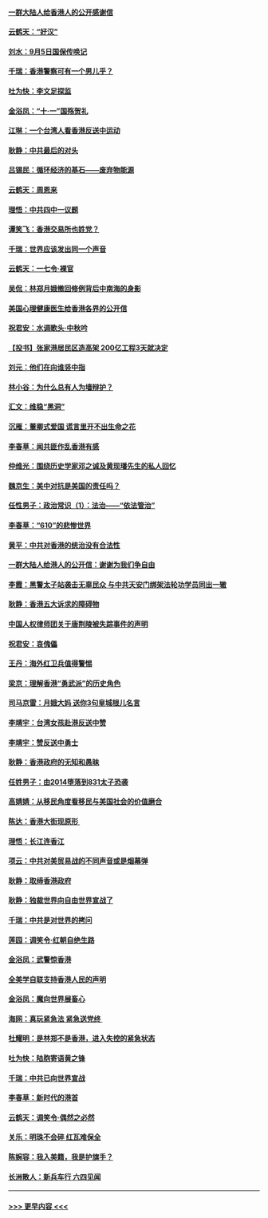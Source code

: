 #### [一群大陆人给香港人的公开感谢信](../pages/nsc993/n11514797.md?t=09121300) 
#### [云鹤天：“好汉”](../pages/nsc993/n11513536.md?t=09121300) 
#### [刘水：9月5日国保传唤记](../pages/nsc993/n11513460.md?t=09121300) 
#### [千瑞：香港警察可有一个男儿乎？](../pages/nsc993/n11513109.md?t=09121300) 
#### [吐为快：李文足探监](../pages/nsc993/n11509622.md?t=09121300) 
#### [金浴凤：“十‧一”国殇贺礼](../pages/nsc993/n11509593.md?t=09121300) 
#### [江琳：一个台湾人看香港反送中运动](../pages/nsc993/n11509211.md?t=09121300) 
#### [耿静：中共最后的对头](../pages/nsc993/n11508308.md?t=09121300) 
#### [吕锡民：循环经济的基石——废弃物能源](../pages/nsc993/n11508212.md?t=09121300) 
#### [云鹤天：周恩来](../pages/nsc993/n11508055.md?t=09121300) 
#### [理悟：中共四中一议题](../pages/nsc993/n11507782.md?t=09121300) 
#### [谭笑飞：香港交易所也姓党？](../pages/nsc993/n11507753.md?t=09121300) 
#### [千瑞：世界应该发出同一个声音](../pages/nsc993/n11507290.md?t=09121300) 
#### [云鹤天：一七令‧裸官](../pages/nsc993/n11507177.md?t=09121300) 
#### [吴侃：林郑月娥撤回修例背后中南海的身影](../pages/nsc993/n11506876.md?t=09121300) 
#### [美国心理健康医生给香港各界的公开信](../pages/nsc993/n11506809.md?t=09121300) 
#### [祝君安：水调歌头‧中秋吟](../pages/nsc993/n11506758.md?t=09121300) 
#### [【投书】张家港居民区造高架 200亿工程3天就决定](../pages/nsc993/n11506682.md?t=09121300) 
#### [刘元：他们在向谁竖中指](../pages/nsc993/n11505384.md?t=09121300) 
#### [林小谷：为什么总有人为墙辩护？](../pages/nsc993/n11505226.md?t=09121300) 
#### [汇文：维稳“黑洞”](../pages/nsc993/n11504347.md?t=09121300) 
#### [沉雁：董卿式爱国 谎言里开不出生命之花](../pages/nsc993/n11503215.md?t=09121300) 
#### [李春草：闻共匪作乱香港有感](../pages/nsc993/n11503072.md?t=09121300) 
#### [仲维光：围绕历史学家邓之诚及黄现璠先生的私人回忆](../pages/nsc993/n11501330.md?t=09121300) 
#### [魏京生：美中对抗是美国的责任吗？](../pages/nsc993/n11500723.md?t=09121300) 
#### [任性男子：政治常识（1）：法治——“依法管治”](../pages/nsc993/n11500791.md?t=09121300) 
#### [李春草：“610”的悲惨世界](../pages/nsc993/n11501141.md?t=09121300) 
#### [黄平：中共对香港的统治没有合法性](../pages/nsc993/n11499473.md?t=09121300) 
#### [一群大陆人给港人的公开信：谢谢为我们争自由](../pages/nsc993/n11500402.md?t=09121300) 
#### [李霞：黑警太子站袭击无辜民众 与中共天安门绑架法轮功学员同出一辙](../pages/nsc993/n11499805.md?t=09121300) 
#### [耿静：香港五大诉求的障碍物](../pages/nsc993/n11497578.md?t=09121300) 
#### [中国人权律师团关于唐荆陵被失踪事件的声明](../pages/nsc993/n11500014.md?t=09121300) 
#### [祝君安：哀傀儡](../pages/nsc993/n11499776.md?t=09121300) 
#### [王丹：海外红卫兵值得警惕](../pages/nsc993/n11498138.md?t=09121300) 
#### [梁京：理解香港“勇武派”的历史角色](../pages/nsc993/n11498006.md?t=09121300) 
#### [司马京雷：月娥大妈  送你3句皇城根儿名言](../pages/nsc993/n11497885.md?t=09121300) 
#### [李靖宇：台湾女孩赴港反送中赞](../pages/nsc993/n11497721.md?t=09121300) 
#### [李靖宇：赞反送中勇士](../pages/nsc993/n11497452.md?t=09121300) 
#### [耿静：香港政府的无知和愚昧](../pages/nsc993/n11494238.md?t=09121300) 
#### [任姓男子：由2014堕落到831太子恐袭](../pages/nsc993/n11496683.md?t=09121300) 
#### [高婧婧：从移民角度看移民与美国社会的价值磨合](../pages/nsc993/n11495757.md?t=09121300) 
#### [陈达：香港大街现原形 ](../pages/nsc993/n11495441.md?t=09121300) 
#### [理悟：长江连香江](../pages/nsc993/n11495377.md?t=09121300) 
#### [项云：中共对美贸易战的不同声音或是烟幕弹](../pages/nsc993/n11494929.md?t=09121300) 
#### [耿静：取缔香港政府](../pages/nsc993/n11494218.md?t=09121300) 
#### [耿静：独裁世界向自由世界宣战了](../pages/nsc993/n11494190.md?t=09121300) 
#### [千瑞：中共是对世界的拷问](../pages/nsc993/n11493021.md?t=09121300) 
#### [莲园：调笑令‧红朝自绝生路](../pages/nsc993/n11493011.md?t=09121300) 
#### [金浴凤：武警惊香港](../pages/nsc993/n11492994.md?t=09121300) 
#### [全美学自联支持香港人民的声明](../pages/nsc993/n11492630.md?t=09121300) 
#### [金浴凤：魔向世界展畜心](../pages/nsc993/n11492599.md?t=09121300) 
#### [海网：真玩紧急法 紧急送党终 ](../pages/nsc993/n11492535.md?t=09121300) 
#### [杜耀明：是林郑不是香港，进入失控的紧急状态](../pages/nsc993/n11491420.md?t=09121300) 
#### [吐为快：陆胞寄语黄之锋](../pages/nsc993/n11491117.md?t=09121300) 
#### [千瑞：中共已向世界宣战](../pages/nsc993/n11490123.md?t=09121300) 
#### [李春草：新时代的港首](../pages/nsc993/n11489864.md?t=09121300) 
#### [云鹤天：调笑令·偶然之必然](../pages/nsc993/n11489701.md?t=09121300) 
#### [关乐：明珠不会碎 红瓦难保全](../pages/nsc993/n11489647.md?t=09121300) 
#### [陈婉容：我入美籍，我是护旗手？](../pages/nsc993/n11487908.md?t=09121300) 
#### [长洲散人：新兵车行 六四见闻](../pages/nsc993/n11487729.md?t=09121300) 

----
#### [ >>> 更早内容 <<< ](../indexes/nsc993-earlier.md)
